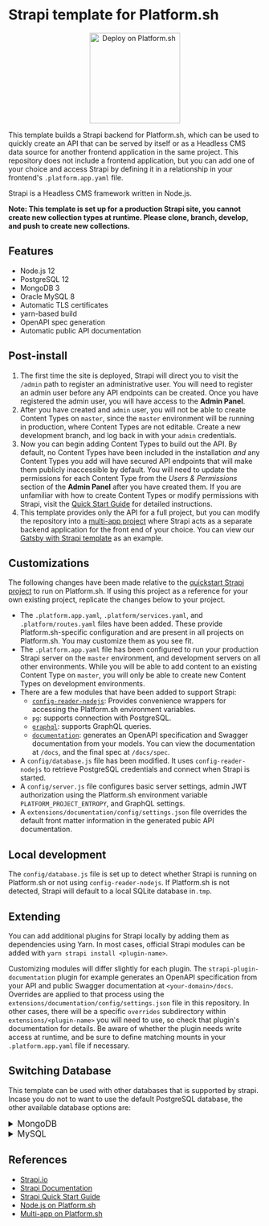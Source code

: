 # Strapi template for Platform.sh

<p align="center">
<a href="https://console.platform.sh/projects/create-project?template=https://raw.githubusercontent.com/platformsh/template-builder/master/templates/strapi/.platform.template.yaml&utm_content=strapi&utm_source=github&utm_medium=button&utm_campaign=deploy_on_platform">
    <img src="https://platform.sh/images/deploy/lg-blue.svg" alt="Deploy on Platform.sh" width="180px" />
</a>
</p>

This template builds a Strapi backend for Platform.sh, which can be used to quickly create an API that can be served by itself or as a Headless CMS data source for another frontend application in the same project. This repository does not include a frontend application, but you can add one of your choice and access Strapi by defining it in a relationship in your frontend's `.platform.app.yaml` file.

Strapi is a Headless CMS framework written in Node.js.

**Note: This template is set up for a production Strapi site, you cannot create new collection types at runtime. Please clone, branch, develop, and push to create new collections.**

## Features

-   Node.js 12
-   PostgreSQL 12
-   MongoDB 3
-   Oracle MySQL 8
-   Automatic TLS certificates
-   yarn-based build
-   OpenAPI spec generation
-   Automatic public API documentation

## Post-install

1. The first time the site is deployed, Strapi will direct you to visit the `/admin` path to register an administrative user. You will need to register an admin user before any API endpoints can be created. Once you have registered the admin user, you will have access to the **Admin Panel**.
2. After you have created and `admin` user, you will not be able to create Content Types on `master`, since the `master` environment will be running in production, where Content Types are not editable. Create a new development branch, and log back in with your `admin` credentials.
3. Now you can begin adding Content Types to build out the API. By default, no Content Types have been included in the installation _and_ any Content Types you add will have secured API endpoints that will make them publicly inaccessible by default. You will need to update the permissions for each Content Type from the _Users & Permissions_ section of the **Admin Panel** after you have created them. If you are unfamiliar with how to create Content Types or modify permissions with Strapi, visit the [Quick Start Guide](https://strapi.io/documentation/v3.x/getting-started/quick-start.html) for detailed instructions.
4. This template provides only the API for a full project, but you can modify the repository into a [multi-app project](https://docs.platform.sh/configuration/app/multi-app.html#multiple-applications) where Strapi acts as a separate backend application for the front end of your choice. You can view our [Gatsby with Strapi template](https://github.com/platformsh-templates/gatsby-strapi) as an example.

## Customizations

The following changes have been made relative to the [quickstart Strapi project](https://strapi.io/documentation/v3.x/getting-started/quick-start.html) to run on Platform.sh. If using this project as a reference for your own existing project, replicate the changes below to your project.

-   The `.platform.app.yaml`, `.platform/services.yaml`, and `.platform/routes.yaml` files have been added. These provide Platform.sh-specific configuration and are present in all projects on Platform.sh. You may customize them as you see fit.
-   The `.platform.app.yaml` file has been configured to run your production Strapi server on the `master` environment, and development servers on all other environments. While you will be able to add content to an existing Content Type on `master`, you will only be able to create new Content Types on development environments.
-   There are a few modules that have been added to support Strapi:
    -   [`config-reader-nodejs`](https://github.com/platformsh/config-reader-nodejs): Provides convenience wrappers for accessing the Platform.sh environment variables.
    -   `pg`: supports connection with PostgreSQL.
    -   [`graphql`](https://strapi.io/documentation/v3.x/plugins/graphql.html): supports GraphQL queries.
    -   [`documentation`](https://github.com/strapi/strapi/tree/master/packages/strapi-plugin-documentation): generates an OpenAPI specification and Swagger documentation from your models. You can view the documentation at `/docs`, and the final spec at `/docs/spec`.
-   A `config/database.js` file has been modified. It uses `config-reader-nodejs` to retrieve PostgreSQL credentials and connect when Strapi is started.
-   A `config/server.js` file configures basic server settings, admin JWT authorization using the Platform.sh environment variable `PLATFORM_PROJECT_ENTROPY`, and GraphQL settings.
-   A `extensions/documentation/config/settings.json` file overrides the default front matter information in the generated pubic API documentation.

## Local development

The `config/database.js` file is set up to detect whether Strapi is running on Platform.sh or not using `config-reader-nodejs`. If Platform.sh is not detected, Strapi will default to a local SQLite database in`.tmp`.

## Extending

You can add additional plugins for Strapi locally by adding them as dependencies using Yarn. In most cases, official Strapi modules can be added with `yarn strapi install <plugin-name>`.

Customizing modules will differ slightly for each plugin. The `strapi-plugin-documentation` plugin for example generates an OpenAPI specification from your API and public Swagger documentation at `<your-domain>/docs`. Overrides are applied to that process using the `extensions/documentation/config/settings.json` file in this repository. In other cases, there will be a specific `overrides` subdirectory within `extensions/<plugin-name>` you will need to use, so check that plugin's documentation for details. Be aware of whether the plugin needs write access at runtime, and be sure to define matching mounts in your `.platform.app.yaml` file if necessary.

## Switching Database

This template can be used with other databases that is supported by strapi. Incase you do not to want to use the default PostgreSQL database, the other available database options are:

<details>
<br>
<summary style="font-size: 1.2em; weight:bold;">MongoDB</summary>
If you decide to use MongoDB as your preferred database, you can use it by following these steps.

-   Install the [strapi mongoose connector](https://yarnpkg.com/package/strapi-connector-mongoose)

    ```bash
    yarn add strapi-connector-mongoose
    ```

-   Replace the `dbposgres` in the services.yaml file with the following:

    ```yaml
    dbmongo:
        type: mongodb:3.6
        disk: 512
    ```

    Note that the minimum disk size for MongoDB is 512MB.
    <br>

-   Locate your `.platform.app.yaml` file and replace the relationship name to match the mysql database you have added

    ```yaml
    relationships:
        mongodatabase: "dbmongo:mongodb"
    ```

-   Go to the config folder, locate the `database.js` file in the `config` folder and replace the content with the following

    ```js
    const config = require("platformsh-config").config();

    let dbRelationshipMongo = "mongodatabase";

    // Strapi default sqlite settings.
    let settings = {
      client: "sqlite",
      filename: process.env.DATABASE_FILENAME || ".tmp/data.db",
    };

    let options = {
      useNullAsDefault: true,
    };

    if (config.isValidPlatform() && !config.inBuild()) {
    // Platform.sh database configuration.
    const credentials = config.credentials(dbRelationshipMongo);

    console.log(
      `Using Platform.sh configuration with relationship ${dbRelationshipMongo}.`
    );

    settings = {
      client: "mongo",
      host: credentials.host,
      port: credentials.port,
      database: credentials.path,
      username: credentials.username,
      password: credentials.password,
    };

    options = {
      ssl: false,
      authenticationDatabase: "main",
    };
    } else {
    if (config.isValidPlatform()) {
      // Build hook configuration message.
      console.log(
        "Using default configuration during Platform.sh build hook until relationships are available."
      );
    } else {
      // Strapi default local configuration.
      console.log(
        "Not in a Platform.sh Environment. Using default local sqlite configuration."
      );
    }
    }

    module.exports = {
     defaultConnection: "default",
     connections: {
      default: {
        connector: "mongoose",
        settings: settings,
        options: options,
      },
     },
    };
</details>

<details>
<summary style="font-size: 1.2em; weight:bold;">MySQL</summary>
<br>
If you decide to use MySQL as your preferred database, you can use it by following these steps.

-   Install the Node.js [mysql driver](https://yarnpkg.com/package/mysql)

    ```bash
    yarn add mysql
    ```

-   Replace the `dbposgres` in the services.yaml file with the following:

    ```yaml
    dbmysql:
        type: oracle-mysql:8.0
        disk: 256
    ```

    Note that the minimum disk size for **mysql/oracle-mysql** is **256MB**.
    <br>

-   Locate your `.platform.app.yaml` file and replace the relationship name to match the mysql database service you added in the `services.yaml` file

    ```yaml
    relationships:
        mysqldatabase: "dbmysql:mysql"
    ```

-   Go to the config folder, locate the `database.js` file in the `config` folder and replace the contents with the following

    ```js
    const config = require("platformsh-config").config();

    let dbRelationshipMySql = "dbmysql";

    // Strapi default sqlite settings.
    let settings = {
        client: "sqlite",
        filename: process.env.DATABASE_FILENAME || ".tmp/data.db",
    };

    let options = {
        useNullAsDefault: true,
    };

    if (config.isValidPlatform() && !config.inBuild()) {
        // Platform.sh database configuration.
        const credentials = config.credentials(dbRelationshipMySql);

        console.log(
            `Using Platform.sh configuration with relationship ${dbRelationshipMySql}.`
        );

        settings = {
            client: "mysql",
            host: credentials.host,
            port: credentials.port,
            database: credentials.path,
            username: credentials.username,
            password: credentials.password,
        };

        options = {
            ssl: false,
            debug: false,
            acquireConnectionTimeout: 100000,
            pool: {
                min: 0,
                max: 10,
                createTimeoutMillis: 30000,
                acquireTimeoutMillis: 600000,
                idleTimeoutMillis: 20000,
                reapIntervalMillis: 20000,
                createRetryIntervalMillis: 200,
            },
        };
    } else {
        if (config.isValidPlatform()) {
            // Build hook configuration message.
            console.log(
                "Using default configuration during Platform.sh build hook until relationships are available."
            );
        } else {
            // Strapi default local configuration.
            console.log(
                "Not in a Platform.sh Environment. Using default local sqlite configuration."
            );
        }
    }

    module.exports = {
        defaultConnection: "default",
        connections: {
            default: {
                connector: "bookshelf",
                settings: settings,
                options: options,
            },
        },
    };
    ```

    </details>

## References

-   [Strapi.io](https://strapi.io/)
-   [Strapi Documentation](https://strapi.io/documentation/developer-docs/latest/getting-started/introduction.html)
-   [Strapi Quick Start Guide](https://strapi.io/documentation/developer-docs/latest/getting-started/quick-start.html)
-   [Node.js on Platform.sh](https://docs.platform.sh/languages/nodejs.html)
-   [Multi-app on Platform.sh](https://docs.platform.sh/configuration/app/multi-app.html#multiple-applications)
